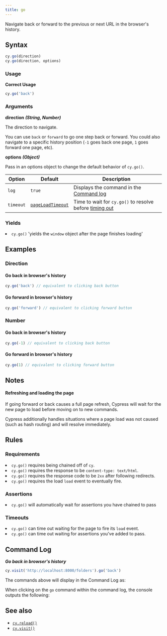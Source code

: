 ```yaml
---
title: go
---
```


Navigate back or forward to the previous or next URL in the browser's history.

## Syntax

```javascript
cy.go(direction)
cy.go(direction, options)
```

### Usage

**<Icon name="check-circle" color="green"/> Correct Usage**

```javascript
cy.go('back')
```

### Arguments

**<Icon name="angle-right"/> direction** **_(String, Number)_**

The direction to navigate.

You can use `back` or `forward` to go one step back or forward. You could also
navigate to a specific history position (`-1` goes back one page, `1` goes
forward one page, etc).

**<Icon name="angle-right"/> options** **_(Object)_**

Pass in an options object to change the default behavior of `cy.go()`.

| Option    | Default                                                        | Description                                                                              |
| --------- | -------------------------------------------------------------- | ---------------------------------------------------------------------------------------- |
| `log`     | `true`                                                         | Displays the command in the [Command log](/guides/core-concepts/test-runner#Command-Log) |
| `timeout` | [`pageLoadTimeout`](/guides/references/configuration#Timeouts) | Time to wait for `cy.go()` to resolve before [timing out](#Timeouts)                     |

### Yields [<Icon name="question-circle"/>](/guides/core-concepts/introduction-to-cypress#Subject-Management)

<List><li>`cy.go()` 'yields the `window` object after the page finishes loading'

</li></List>

## Examples

### Direction

#### Go back in browser's history

```javascript
cy.go('back') // equivalent to clicking back button
```

#### Go forward in browser's history

```javascript
cy.go('forward') // equivalent to clicking forward button
```

### Number

#### Go back in browser's history

```javascript
cy.go(-1) // equivalent to clicking back button
```

#### Go forward in browser's history

```javascript
cy.go(1) // equivalent to clicking forward button
```

## Notes

#### Refreshing and loading the page

If going forward or back causes a full page refresh, Cypress will wait for the
new page to load before moving on to new commands.

Cypress additionally handles situations where a page load was not caused (such
as hash routing) and will resolve immediately.

## Rules

### Requirements [<Icon name="question-circle"/>](/guides/core-concepts/introduction-to-cypress#Chains-of-Commands)

<List><li>`cy.go()` requires being chained off of `cy`.</li><li>`cy.go()`
requires the response to be `content-type: text/html`.</li><li>`cy.go()`
requires the response code to be `2xx` after following
redirects.</li><li>`cy.go()` requires the load `load` event to eventually
fire.</li></List>

### Assertions [<Icon name="question-circle"/>](/guides/core-concepts/introduction-to-cypress#Assertions)

<List><li>`cy.go()` will automatically wait for assertions you have chained to
pass</li></List>

### Timeouts [<Icon name="question-circle"/>](/guides/core-concepts/introduction-to-cypress#Timeouts)

<List><li>`cy.go()` can time out waiting for the page to fire its `load`
event.</li><li>`cy.go()` can time out waiting for assertions you've added to
pass.</li></List>

## Command Log

**_Go back in browser's history_**

```javascript
cy.visit('http://localhost:8000/folders').go('back')
```

The commands above will display in the Command Log as:

<DocsImage src="/img/api/go/test-showing-go-back-browser-button.png" alt="Command Log go" />

When clicking on the `go` command within the command log, the console outputs
the following:

<DocsImage src="/img/api/go/window-is-logged-when-go-back-in-browser-history.png" alt="console Log go" />

## See also

- [`cy.reload()`](/api/commands/reload)
- [`cy.visit()`](/api/commands/visit)
